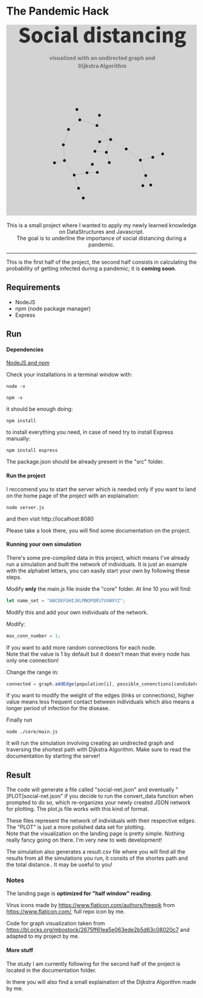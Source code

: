 # The Pandemic Hack
<p align="center"><img src="./documentation/header.png"/></p>

<p align="center">This is a small project where I wanted to apply my newly learned knowledge on DataStructures and Javascript. <br>The goal is to underline the importance of social distancing during a pandemic. </p> 

<hr style=" border: 0; height: 1px; background-image: linear-gradient(to right, rgba(0, 0, 0, 0), rgba(0, 0, 0, 0.75), rgba(0, 0, 0, 0));">

This is the first half of the project, the second half consists in calculating the probability of getting infected during a pandemic; it is <b>coming soon</b>.

## Requirements

* NodeJS
* npm (node package manager)
* Express

## Run

#### Dependencies
[NodeJS and npm](https://nodejs.org/en/download/)

Check your installations in a terminal window with:

```
node -v
```

```
npm -v
```

it should be enough doing:
```
npm install
```
to install everything you need, in case of need try to install Express manually:

```
npm install express
```

The package.json should be already present in the "src" folder.

#### Run the project

I reccomend you to start the server which is needed only if you want to land on the home page of the project with an explaination:

```
node server.js
```

and then visit http://localhost:8080

Please take a look there, you will find some documentation on the project.

#### Running your own simulation

There's some pre-compiled data in this project, which means I've already run a simulation and built the network of individuals. It is just an example with the alphabet letters, you can easily start your own by following these steps.

Modify <b>only</b> the main.js file inside the "core" folder. At line 10 you will find:

```javascript
let name_set = "ABCDEFGHIJKLMNOPQRSTUVWXYZ";
```

Modify this and add your own individuals of the network.

Modify:

```javascript
max_conn_number = 1;
```

If you want to add more random connections for each node.  
Note that the value is 1 by default but it doesn't mean that every node has only one connection!

Change the range in:

```javascript
connected = graph.addEdge(population[i], possible_conenctions[candidate_indx], Math.floor(Math.random() * 5) + 1);
```

If you want to modify the weight of the edges (links or connections), higher value means less frequent contact between individuals which also means a longer period of infection for the disease.

Finally run 
```
node ./core/main.js
```

It will run the simulation involving creating an undirected graph and traversing the shortest path with Dijkstra Algorithm. Make sure to read the documentation by starting the server! 

## Result

The code will generate a file called "social-net.json" and eventually "[PLOT]social-net.json" if you decide to run the convert_data function when prompted to do so, which re-organizes your newly created JSON network for plotting. The plot.js file works with this kind of format.

These files represent the network of individuals with their respective edges. The "PLOT" is just a more polished data set for plotting.  
Note that the visualization on the landing page is pretty simple. Nothing really fancy going on there. I'm very new to web development!

The simulation also generates a result.csv file where you will find all the results from all the simulations you run, it consits of the shortes path and the total distance.. It may be useful to you!

### Notes

The landing page is <b>optimized for "half window" reading</b>.

Virus icons made by https://www.flaticon.com/authors/freepik from https://www.flaticon.com/, full repo icon by me.

Code for graph visualization taken from https://bl.ocks.org/mbostock/2675ff61ea5e063ede2b5d63c08020c7 and adapted to my project by me.

#### More stuff

The study I am currently following for the second half of the project is located in the documentation folder.

In there you will also find a small explaination of the Dijkstra Algorithm made by me.
